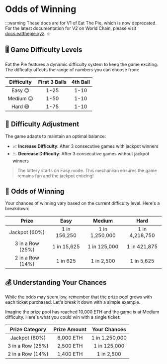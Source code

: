 # Odds of Winning

:::warning
These docs are for V1 of Eat The Pie, which is now deprecated. For the latest documentation for V2 on World Chain, please visit [docs.eatthepie.xyz](https://docs.eatthepie.xyz).
:::

## 🎚️ Game Difficulty Levels

Eat the Pie features a dynamic difficulty system to keep the game exciting. The difficulty affects the range of numbers you can choose from:

| Difficulty | First 3 Balls | 4th Ball |
| :--------: | :-----------: | :------: |
|  Easy 😊   |     1-25      |   1-10   |
| Medium 😐  |     1-50      |   1-10   |
|  Hard 😅   |     1-75      |   1-10   |

## 🔄 Difficulty Adjustment

The game adapts to maintain an optimal balance:

- 📈 **Increase Difficulty**: After 3 consecutive games with jackpot winners
- 📉 **Decrease Difficulty**: After 3 consecutive games without jackpot winners

> The lottery starts on Easy mode. This mechanism ensures the game remains fun and the jackpot enticing!

## 🧮 Odds of Winning

Your chances of winning vary based on the current difficulty level. Here's a breakdown:

|      Prize       |     Easy     |     Medium     |      Hard      |
| :--------------: | :----------: | :------------: | :------------: |
|  Jackpot (60%)   | 1 in 156,250 | 1 in 1,250,000 | 1 in 4,218,750 |
| 3 in a Row (25%) | 1 in 15,625  |  1 in 125,000  |  1 in 421,875  |
| 2 in a Row (14%) |   1 in 625   |   1 in 2,500   |   1 in 5,625   |

## 💰 Understanding Your Chances

While the odds may seem low, remember that the prize pool grows with each ticket purchased. Let's break it down with a simple example.

Imagine the prize pool has reached 10,000 ETH and the game is at Medium difficulty. Here's what you could win with a single ticket:

|  Prize Category  | Prize Amount |  Your Chances  |
| :--------------: | :----------: | :------------: |
|  Jackpot (60%)   |  6,000 ETH   | 1 in 1,250,000 |
| 3 in a Row (25%) |  2,500 ETH   |  1 in 125,000  |
| 2 in a Row (14%) |  1,400 ETH   |   1 in 2,500   |

